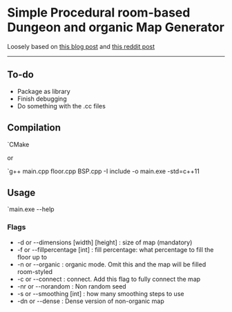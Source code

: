 # Simple Procedural room-based Dungeon and organic Map Generator

Loosely based on [this blog post](https://www.gamasutra.com/blogs/AAdonaac/20150903/252889/Procedural_Dungeon_Generation_Algorithm.php) and [this reddit post](https://www.reddit.com/r/gamedev/comments/1dlwc4/procedural_dungeon_generation_algorithm_explained/)

---------------------

## To-do
* Package as library
* Finish debugging
* Do something with the .cc files

## Compilation

`CMake

or

`g++ main.cpp floor.cpp BSP.cpp -I include -o main.exe -std=c++11

## Usage

`main.exe --help

### Flags
* -d or --dimensions [width] [height] : size of map (mandatory)
* -f or --fillpercentage [int] : fill percentage: what percentage to fill the floor up to
* -n or --organic : organic mode. Omit this and the map will be filled room-styled
* -c or --connect : connect. Add this flag to fully connect the map
* -nr or --norandom : Non random seed
* -s or --smoothing [int] : how many smoothing steps to use
* -dn or --dense : Dense version of non-organic map